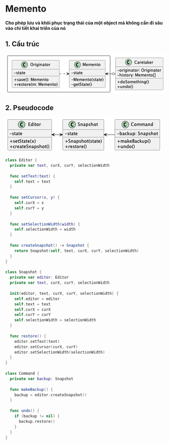 # Memento
**Cho phép lưu và khôi phục trạng thái của một object mà không cần đi sâu vào chi tiết khai triển của nó**

## 1. Cấu trúc

![Memento structure](/out//00.diagrams/02.design-parterns/03.behaviral-parterns/memento_structure/Memento%20Structure.png)

## 2. Pseudocode
![Memento Pseudocode](/out//00.diagrams/02.design-parterns/03.behaviral-parterns/memento_pseudo_code/Memento%20Pseudocode.png)


```swift
class Editor {
  private var text, curX, curY, selectionWidth

  func setText(text) {
    self.text = text
  }

  func setCursor(x, y) {
    self.curX = x
    self.curY = y
  }

  func setSelectionWidth(width) {
    self.selectionWidth = width
  }

  func createSnapshot() -> Snapshot {
    return Snapshot(self, text, curX, curY, selectionWidth)
  }
}

class Snapshot {
  private var editor: Editor
  private var text, curX, curY, selectionWidth

  init(editor, text, curX, curY, selectionWidth) {
    self.editor = editor
    self.text = text
    self.curX = curX
    self.curY = curY
    self.selectionWidth = selectionWidth
  }

  func restore() {
    editor.setText(text)
    editor.setCursor(curX, curY)
    editor.setSelectionWidth(selectionWidth)
  }
}

class Command {
  private var backup: Snapshot

  func makeBackup() {
    backup = editor.createSnapshot()
  }

  func undo() {
    if (backup != nil) {
      backup.restore()
    }
  }
}
```